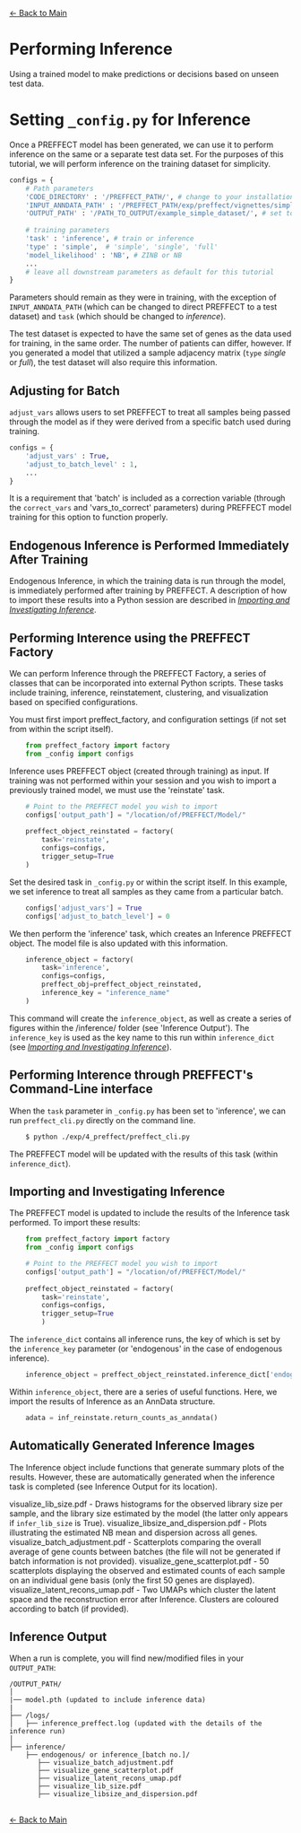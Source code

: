 [← Back to Main](readme.md#inference-with-preffect)

# Performing Inference 
Using a trained model to make predictions or decisions based on unseen test data.

# Setting `_config.py` for Inference

Once a PREFFECT model has been generated, we can use it to perform inference on the same or a separate test data set. For the purposes of this tutorial, we will perform inference on the training dataset for simplicity.

```python
configs = {
    # Path parameters
    'CODE_DIRECTORY' : '/PREFFECT_PATH/', # change to your installation path
    'INPUT_ANNDATA_PATH' : '/PREFFECT_PATH/exp/preffect/vignettes/simple/', # test data
    'OUTPUT_PATH' : '/PATH_TO_OUTPUT/example_simple_dataset/', # set to your desired output location
   
    # training parameters      
    'task' : 'inference', # train or inference 
    'type' : 'simple',  # 'simple', 'single', 'full'
    'model_likelihood' : 'NB', # ZINB or NB
    ...
    # leave all downstream parameters as default for this tutorial
}
```
Parameters should remain as they were in training, with the exception of `INPUT_ANNDATA_PATH` (which can be changed to direct PREFFECT to a test dataset) and `task` (which should be changed to _inference_). 

The test dataset is expected to have the same set of genes as the data used for training, in the same order. The number of patients can differ, however. If you generated a model that utilized a sample adjacency matrix (`type` _single_ or _full_), the test dataset will also require this information.

## Adjusting for Batch
`adjust_vars` allows users to set PREFFECT to treat all samples being passed through the model as if they were derived from a specific batch used during training.
```python
configs = {
    'adjust_vars' : True, 
    'adjust_to_batch_level' : 1,
    ...
}
```
It is a requirement that 'batch' is included as a correction variable (through the `correct_vars` and 'vars_to_correct' parameters) during PREFFECT model training for this option to function properly.

## Endogenous Inference is Performed Immediately After Training

Endogenous Inference, in which the training data is run through the model, is immediately performed after training by PREFFECT. A description of how to import these results into a Python session are
described in [_Importing and Investigating Inference_](#inf_import). 

## Performing Interence using the PREFFECT Factory
We can perform Inference through the PREFFECT Factory, a series of classes that can be incorporated into external Python scripts. These tasks include training, inference, reinstatement, clustering, and visualization based on specified configurations.

You must first import preffect_factory, and configuration settings (if not set from within the script itself).
```python
    from preffect_factory import factory
    from _config import configs
```

Inference uses PREFFECT object (created through training) as input. If training was not performed within your session and you wish to import a previously trained model, we must use the 'reinstate' task.

```python
    # Point to the PREFFECT model you wish to import
    configs['output_path'] = "/location/of/PREFFECT/Model/" 
    
    preffect_object_reinstated = factory(
        task='reinstate', 
        configs=configs, 
        trigger_setup=True
    )
```

Set the desired task in `_config.py` or within the script itself. In this example, we set inference to treat all samples as they came from a particular batch.

```python
    configs['adjust_vars'] = True
    configs['adjust_to_batch_level'] = 0
```

We then perform the 'inference' task, which creates an Inference PREFFECT object. The model file is also updated with this information.
```python
    inference_object = factory(
        task='inference', 
        configs=configs, 
        preffect_obj=preffect_object_reinstated, 
        inference_key = "inference_name"
    )
```

This command will create the `inference_object`, as well as create a series of figures within the /inference/ folder (see 'Inference Output'). The `inference_key` is used as the key name to this run within `inference_dict` (see [_Importing and Investigating Inference_](#inf_import)).


## Performing Interence through PREFFECT's Command-Line interface

When the `task` parameter in `_config.py` has been set to 'inference', we can run `preffect_cli.py` directly on the command line.
```bash
    $ python ./exp/4_preffect/preffect_cli.py
```

The PREFFECT model will be updated with the results of this task (within `inference_dict`). 


<a id="inf_import"></a>

## Importing and Investigating Inference

The PREFFECT model is updated to include the results of the Inference task performed. To import these results:
```python
    from preffect_factory import factory
    from _config import configs

    # Point to the PREFFECT model you wish to import
    configs['output_path'] = "/location/of/PREFFECT/Model/" 
    
    preffect_object_reinstated = factory(
        task='reinstate', 
        configs=configs, 
        trigger_setup=True
        )
```

The `inference_dict` contains all inference runs, the key of which is set by the `inference_key` parameter (or 'endogenous' in the case of endogenous inference). 
```python
    inference_object = preffect_object_reinstated.inference_dict['endogenous'] 
```

Within `inference_object`, there are a series of useful functions. Here, we import the results of Inference as an AnnData structure.
```python
    adata = inf_reinstate.return_counts_as_anndata()
```


## Automatically Generated Inference Images

The Inference object include functions that generate summary plots of the results. However, these are automatically generated when the inference task is completed (see Inference Output for its location).

visualize_lib_size.pdf - Draws histograms for the observed library size per sample, and the library size estimated by the model (the latter only appears if `infer_lib_size` is True).
visualize_libsize_and_dispersion.pdf - Plots illustrating the estimated NB mean and dispersion across all genes.
visualize_batch_adjustment.pdf - Scatterplots comparing the overall average of gene counts between batches (the file will not be generated if batch information is not provided).
visualize_gene_scatterplot.pdf - 50 scatterplots displaying the observed and estimated counts of each sample on an individual gene basis (only the first 50 genes are displayed).
visualize_latent_recons_umap.pdf - Two UMAPs which cluster the latent space and the reconstruction error after Inference. Clusters are coloured according to batch (if provided).


## Inference Output
When a run is complete, you will find new/modified files in your `OUTPUT_PATH`:

```
/OUTPUT_PATH/
│
|── model.pth (updated to include inference data)
|
├── /logs/
│   ├── inference_preffect.log (updated with the details of the inference run)
│
├── inference/
    ├── endogenous/ or inference_[batch no.]/
       ├── visualize_batch_adjustment.pdf
       ├── visualize_gene_scatterplot.pdf
       ├── visualize_latent_recons_umap.pdf
       ├── visualize_lib_size.pdf
       ├── visualize_libsize_and_dispersion.pdf
```

##
[← Back to Main](readme.md#inference-with-preffect)